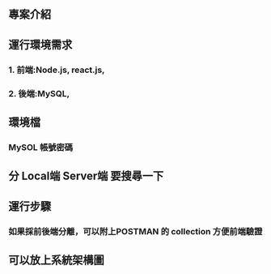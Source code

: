 ## 專案介紹

## 運行環境需求
### 1. 前端:Node.js, react.js, 
### 2. 後端:MySQL, 

## 環境檔
### MySOL 帳號密碼

## 分 Local端 Server端 要搜尋一下
## 運行步驟
### 如果採前後端分離，可以附上POSTMAN 的 collection 方便前端驗證

## 可以放上系統架構圖
